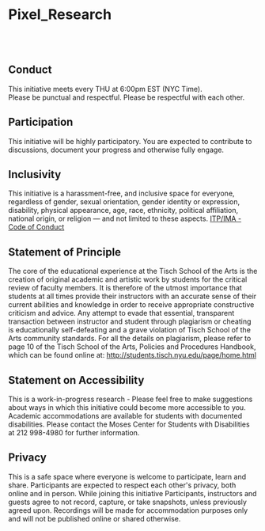 # Pixel_Research
   
   
<br><br> 



## Conduct  
This initiative meets every THU at 6:00pm EST (NYC Time).   
Please be punctual and respectful. Please be respectful with each other.

## Participation  
This initiative will be highly participatory. You are expected to contribute to discussions, document your progress and otherwise fully engage.

## Inclusivity  
This initiative is a harassment-free, and inclusive space for everyone, regardless of gender, sexual orientation, gender identity or expression, disability, physical appearance, age, race, ethnicity, political affiliation, national origin, or religion — and not limited to these aspects. [ITP/IMA - Code of Conduct](https://github.com/ITPNYU/ITP-IMA-Code-of-Conduct)

## Statement of Principle

The core of the educational experience at the Tisch School of the Arts is the creation of original academic and artistic work by students for the critical review of faculty members. It is therefore of the utmost importance that students at all times provide their instructors with an accurate sense of their current abilities and knowledge in order to receive appropriate constructive criticism and advice. Any attempt to evade that essential, transparent transaction between instructor and student through plagiarism or cheating is educationally self-defeating and a grave violation of Tisch School of the Arts community standards. For all the details on plagiarism, please refer to page 10 of the Tisch School of the Arts, Policies and Procedures Handbook, which can be found online at: http://students.tisch.nyu.edu/page/home.html

## Statement on Accessibility

This is a work-in-progress research - Please feel free to make suggestions about ways in which this initiative could become more accessible to you. Academic accommodations are available for students with documented disabilities. Please contact the Moses Center for Students with Disabilities at 212 998-4980 for further information.

## Privacy

This is a safe space where everyone is welcome to participate, learn and share. Participants are expected to respect each other's privacy, both online and in person. While joining this initiative Participants, instructors and guests agree to not record, capture, or take snapshots, unless previously agreed upon.
Recordings will be made for accommodation purposes only and will not be published online or shared otherwise.

